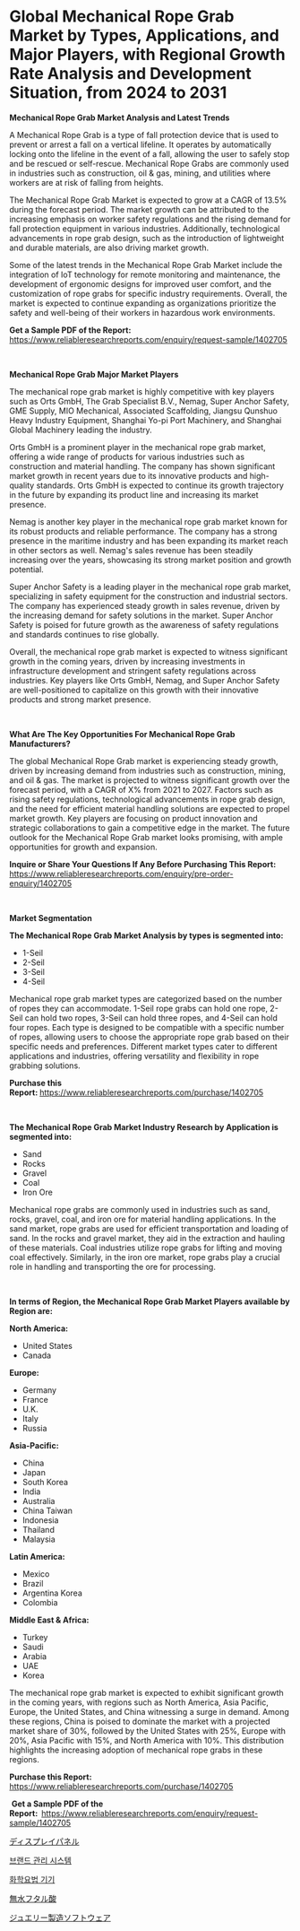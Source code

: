 <p><h1>Global Mechanical Rope Grab Market by Types, Applications, and Major Players, with Regional Growth Rate Analysis and Development Situation, from 2024 to 2031</h1></p><p><strong>Mechanical Rope Grab Market Analysis and Latest Trends</strong></p>
<p><p>A Mechanical Rope Grab is a type of fall protection device that is used to prevent or arrest a fall on a vertical lifeline. It operates by automatically locking onto the lifeline in the event of a fall, allowing the user to safely stop and be rescued or self-rescue. Mechanical Rope Grabs are commonly used in industries such as construction, oil & gas, mining, and utilities where workers are at risk of falling from heights.</p><p>The Mechanical Rope Grab Market is expected to grow at a CAGR of 13.5% during the forecast period. The market growth can be attributed to the increasing emphasis on worker safety regulations and the rising demand for fall protection equipment in various industries. Additionally, technological advancements in rope grab design, such as the introduction of lightweight and durable materials, are also driving market growth.</p><p>Some of the latest trends in the Mechanical Rope Grab Market include the integration of IoT technology for remote monitoring and maintenance, the development of ergonomic designs for improved user comfort, and the customization of rope grabs for specific industry requirements. Overall, the market is expected to continue expanding as organizations prioritize the safety and well-being of their workers in hazardous work environments.</p></p>
<p><strong>Get a Sample PDF of the Report:&nbsp;</strong> <a href="https://www.reliableresearchreports.com/enquiry/request-sample/1402705">https://www.reliableresearchreports.com/enquiry/request-sample/1402705</a></p>
<p>&nbsp;</p>
<p><strong>Mechanical Rope Grab Major Market Players</strong></p>
<p><p>The mechanical rope grab market is highly competitive with key players such as Orts GmbH, The Grab Specialist B.V., Nemag, Super Anchor Safety, GME Supply, MIO Mechanical, Associated Scaffolding, Jiangsu Qunshuo Heavy Industry Equipment, Shanghai Yo-pi Port Machinery, and Shanghai Global Machinery leading the industry.</p><p>Orts GmbH is a prominent player in the mechanical rope grab market, offering a wide range of products for various industries such as construction and material handling. The company has shown significant market growth in recent years due to its innovative products and high-quality standards. Orts GmbH is expected to continue its growth trajectory in the future by expanding its product line and increasing its market presence.</p><p>Nemag is another key player in the mechanical rope grab market known for its robust products and reliable performance. The company has a strong presence in the maritime industry and has been expanding its market reach in other sectors as well. Nemag's sales revenue has been steadily increasing over the years, showcasing its strong market position and growth potential.</p><p>Super Anchor Safety is a leading player in the mechanical rope grab market, specializing in safety equipment for the construction and industrial sectors. The company has experienced steady growth in sales revenue, driven by the increasing demand for safety solutions in the market. Super Anchor Safety is poised for future growth as the awareness of safety regulations and standards continues to rise globally.</p><p>Overall, the mechanical rope grab market is expected to witness significant growth in the coming years, driven by increasing investments in infrastructure development and stringent safety regulations across industries. Key players like Orts GmbH, Nemag, and Super Anchor Safety are well-positioned to capitalize on this growth with their innovative products and strong market presence.</p></p>
<p>&nbsp;</p>
<p><strong>What Are The Key Opportunities For Mechanical Rope Grab Manufacturers?</strong></p>
<p><p>The global Mechanical Rope Grab market is experiencing steady growth, driven by increasing demand from industries such as construction, mining, and oil & gas. The market is projected to witness significant growth over the forecast period, with a CAGR of X% from 2021 to 2027. Factors such as rising safety regulations, technological advancements in rope grab design, and the need for efficient material handling solutions are expected to propel market growth. Key players are focusing on product innovation and strategic collaborations to gain a competitive edge in the market. The future outlook for the Mechanical Rope Grab market looks promising, with ample opportunities for growth and expansion.</p></p>
<p><strong>Inquire or Share Your Questions If Any Before Purchasing This Report:</strong> <a href="https://www.reliableresearchreports.com/enquiry/pre-order-enquiry/1402705">https://www.reliableresearchreports.com/enquiry/pre-order-enquiry/1402705</a></p>
<p>&nbsp;</p>
<p><strong>Market Segmentation</strong></p>
<p><strong>The Mechanical Rope Grab Market Analysis by types is segmented into:</strong></p>
<p><ul><li>1-Seil</li><li>2-Seil</li><li>3-Seil</li><li>4-Seil</li></ul></p>
<p><p>Mechanical rope grab market types are categorized based on the number of ropes they can accommodate. 1-Seil rope grabs can hold one rope, 2-Seil can hold two ropes, 3-Seil can hold three ropes, and 4-Seil can hold four ropes. Each type is designed to be compatible with a specific number of ropes, allowing users to choose the appropriate rope grab based on their specific needs and preferences. Different market types cater to different applications and industries, offering versatility and flexibility in rope grabbing solutions.</p></p>
<p><strong>Purchase this Report:&nbsp;</strong><a href="https://www.reliableresearchreports.com/purchase/1402705">https://www.reliableresearchreports.com/purchase/1402705</a></p>
<p>&nbsp;</p>
<p><strong>The Mechanical Rope Grab Market Industry Research by Application is segmented into:</strong></p>
<p><ul><li>Sand</li><li>Rocks</li><li>Gravel</li><li>Coal</li><li>Iron Ore</li></ul></p>
<p><p>Mechanical rope grabs are commonly used in industries such as sand, rocks, gravel, coal, and iron ore for material handling applications. In the sand market, rope grabs are used for efficient transportation and loading of sand. In the rocks and gravel market, they aid in the extraction and hauling of these materials. Coal industries utilize rope grabs for lifting and moving coal effectively. Similarly, in the iron ore market, rope grabs play a crucial role in handling and transporting the ore for processing.</p></p>
<p>&nbsp;</p>
<p><strong>In terms of Region, the Mechanical Rope Grab Market Players available by Region are:</strong></p>
<p>
    <p> <strong> North America: </strong>
        <ul>
            <li>United States</li>
            <li>Canada</li>
        </ul>
        </p> 
    <p> <strong> Europe: </strong>
        <ul>
            <li>Germany</li>
            <li>France</li>
            <li>U.K.</li>
            <li>Italy</li>
            <li>Russia</li>
        </ul>
        </p> 
    <p> <strong> Asia-Pacific: </strong>
        <ul>
            <li>China</li>
            <li>Japan</li>
            <li>South Korea</li>
            <li>India</li>
            <li>Australia</li>
            <li>China Taiwan</li>
            <li>Indonesia</li>
            <li>Thailand</li>
            <li>Malaysia</li>
        </ul>
        </p> 
    <p> <strong> Latin America: </strong>
        <ul>
            <li>Mexico</li>
            <li>Brazil</li>
            <li>Argentina Korea</li>
            <li>Colombia</li>
        </ul>
        </p> 
    <p> <strong> Middle East & Africa: </strong>
        <ul>
            <li>Turkey</li>
            <li>Saudi</li>
            <li>Arabia</li>
            <li>UAE</li>
            <li>Korea</li>
        </ul>
    </p>
    </p>
<p><p>The mechanical rope grab market is expected to exhibit significant growth in the coming years, with regions such as North America, Asia Pacific, Europe, the United States, and China witnessing a surge in demand. Among these regions, China is poised to dominate the market with a projected market share of 30%, followed by the United States with 25%, Europe with 20%, Asia Pacific with 15%, and North America with 10%. This distribution highlights the increasing adoption of mechanical rope grabs in these regions.</p></p>
<p><strong>Purchase this Report: </strong><a href="https://www.reliableresearchreports.com/purchase/1402705">https://www.reliableresearchreports.com/purchase/1402705</a></p>
<p>&nbsp;<strong>Get a Sample PDF of the Report:&nbsp;&nbsp;</strong><a href="https://www.reliableresearchreports.com/enquiry/request-sample/1402705">https://www.reliableresearchreports.com/enquiry/request-sample/1402705</a></p>
<p><strong></strong></p>
<p><p><a href="https://medium.com/@reyeshowell655/%E3%83%87%E3%82%A3%E3%82%B9%E3%83%97%E3%83%AC%E3%82%A4%E3%83%91%E3%83%8D%E3%83%AB%E5%B8%82%E5%A0%B4%E3%81%AE%E3%82%A4%E3%83%B3%E3%82%B5%E3%82%A4%E3%83%88-%E5%B8%82%E5%A0%B4%E5%8B%95%E5%90%91-%E6%88%90%E9%95%B7-%E4%BA%88%E6%B8%AC-2024%E5%B9%B4%E3%81%8B%E3%82%892031%E5%B9%B4%E3%81%BE%E3%81%A7-2ad71f78179a">ディスプレイパネル</a></p><p><a href="https://github.com/khytkeqagplkzqvh/Market-Research-Report-List-1/blob/main/5787427183675.md">브랜드 관리 시스템</a></p><p><a href="https://medium.com/@m.arbadji/%ED%99%94%ED%95%99-%EC%9A%94%EB%B2%95-%EC%9E%A5%EB%B9%84-%EC%8B%9C%EC%9E%A5-%EC%A7%80%ED%91%9C-%ED%95%B4%EC%84%9D-%EC%8B%9C%EC%9E%A5-%EC%A0%90%EC%9C%A0%EC%9C%A8-%ED%8A%B8%EB%A0%8C%EB%93%9C-%EB%B0%8F-%EC%84%B1%EC%9E%A5-%ED%8C%A8%ED%84%B4-4fb2324f4f1a">화학요법 기기</a></p><p><a href="https://medium.com/@reyeshowell655/%E3%83%95%E3%82%BF%E3%83%AB%E9%85%B8%E7%84%A1%E6%B0%B4%E7%89%A9%E5%B8%82%E5%A0%B4%E3%81%AE%E5%88%86%E6%9E%90-%E3%82%B0%E3%83%AD%E3%83%BC%E3%83%90%E3%83%AB%E7%94%A3%E6%A5%AD%E3%81%AE%E5%B1%95%E6%9C%9B%E3%81%A8%E4%BA%88%E6%B8%AC-2024%E5%B9%B4%E3%81%8B%E3%82%892031%E5%B9%B4-f7f5c8bcd501">無水フタル酸</a></p><p><a href="https://github.com/bucuel854722/Market-Research-Report-List-1/blob/main/6954109183624.md">ジュエリー製造ソフトウェア</a></p></p>